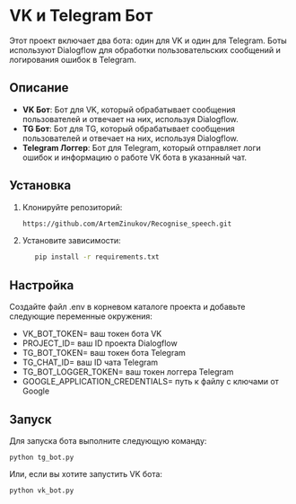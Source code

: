 # VK и Telegram Бот

Этот проект включает два бота: один для VK и один для Telegram. Боты используют Dialogflow для обработки пользовательских сообщений и логирования ошибок в Telegram.

## Описание

- **VK Бот**: Бот для VK, который обрабатывает сообщения пользователей и отвечает на них, используя Dialogflow.
- **TG Бот**: Бот для TG, который обрабатывает сообщения пользователей и отвечает на них, используя Dialogflow.
- **Telegram Логгер**: Бот для Telegram, который отправляет логи ошибок и информацию о работе VK бота в указанный чат.

## Установка

1. Клонируйте репозиторий:
   ```bash
   https://github.com/ArtemZinukov/Recognise_speech.git

2. Установите зависимости:

    ```bash
       pip install -r requirements.txt

## Настройка

Создайте файл .env в корневом каталоге проекта и добавьте следующие переменные окружения:

 - VK_BOT_TOKEN= ваш токен бота VK
 - PROJECT_ID= ваш ID проекта Dialogflow
 - TG_BOT_TOKEN= ваш токен бота Telegram
 - TG_CHAT_ID= ваш ID чата Telegram
 - TG_BOT_LOGGER_TOKEN= ваш токен логгера Telegram
 - GOOGLE_APPLICATION_CREDENTIALS= путь к файлу с ключами от Google

## Запуск

Для запуска бота выполните следующую команду:

```
python tg_bot.py
```

Или, если вы хотите запустить VK бота:

```
python vk_bot.py
```
